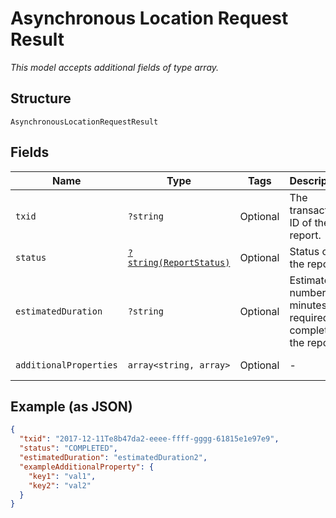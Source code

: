 
# Asynchronous Location Request Result

*This model accepts additional fields of type array.*

## Structure

`AsynchronousLocationRequestResult`

## Fields

| Name | Type | Tags | Description | Getter | Setter |
|  --- | --- | --- | --- | --- | --- |
| `txid` | `?string` | Optional | The transaction ID of the report. | getTxid(): ?string | setTxid(?string txid): void |
| `status` | [`?string(ReportStatus)`](../../doc/models/report-status.md) | Optional | Status of the report. | getStatus(): ?string | setStatus(?string status): void |
| `estimatedDuration` | `?string` | Optional | Estimated number of minutes required to complete the report. | getEstimatedDuration(): ?string | setEstimatedDuration(?string estimatedDuration): void |
| `additionalProperties` | `array<string, array>` | Optional | - | findAdditionalProperty(string key): array | additionalProperty(string key, array value): void |

## Example (as JSON)

```json
{
  "txid": "2017-12-11Te8b47da2-eeee-ffff-gggg-61815e1e97e9",
  "status": "COMPLETED",
  "estimatedDuration": "estimatedDuration2",
  "exampleAdditionalProperty": {
    "key1": "val1",
    "key2": "val2"
  }
}
```

